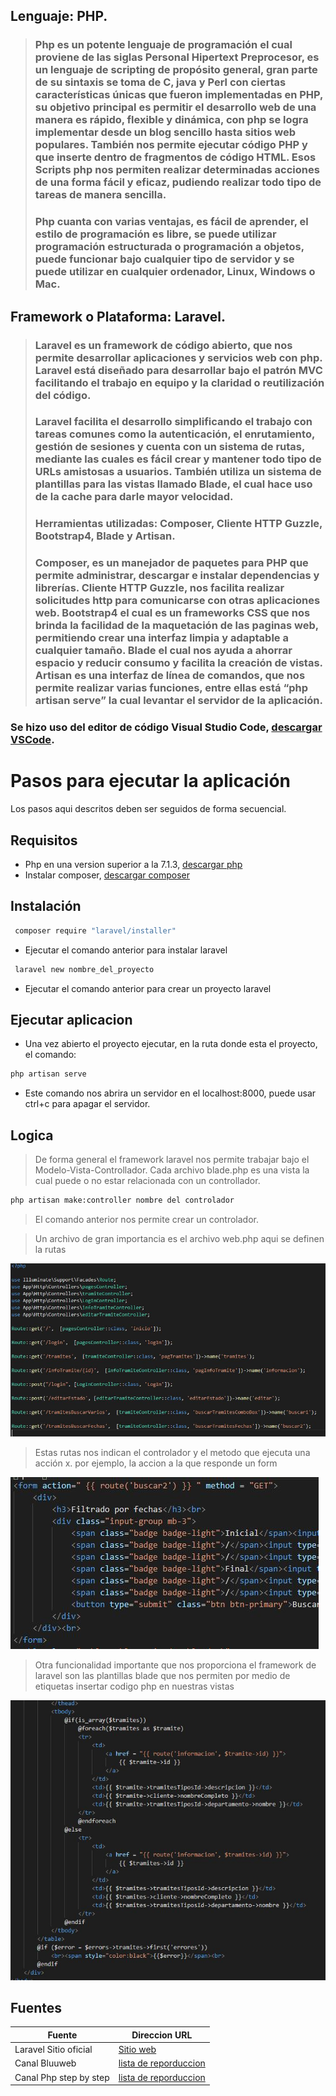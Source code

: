 ## Lenguaje: PHP.
>### Php es un potente lenguaje de programación el cual proviene de las siglas Personal Hipertext Preprocesor, es un lenguaje de scripting de propósito general, gran parte de su sintaxis se toma de C, java y Perl con ciertas características únicas que fueron implementadas en PHP, su objetivo principal es permitir el desarrollo web de una manera es rápido, flexible y dinámica, con php se logra implementar desde un blog sencillo hasta sitios web populares. También nos permite ejecutar código PHP y que inserte dentro de fragmentos de código HTML. Esos Scripts php nos permiten realizar determinadas acciones de una forma fácil y eficaz, pudiendo realizar todo tipo de tareas de manera sencilla. 
>### Php cuanta con varias ventajas, es fácil de aprender, el estilo de programación es libre, se puede utilizar programación estructurada o programación a objetos, puede funcionar bajo cualquier tipo de servidor y se puede utilizar en cualquier ordenador, Linux, Windows o Mac.
## Framework o Plataforma: Laravel.
>### Laravel es un framework de código abierto, que nos permite desarrollar aplicaciones y servicios web con php. Laravel está diseñado para desarrollar bajo el patrón MVC facilitando el trabajo en equipo y la claridad o reutilización del código.
>### Laravel facilita el desarrollo simplificando el trabajo con tareas comunes como la autenticación, el enrutamiento, gestión de sesiones y cuenta con un sistema de rutas, mediante las cuales es fácil crear y mantener todo tipo de URLs amistosas a usuarios. También utiliza un sistema de plantillas para las vistas llamado Blade, el cual hace uso de la cache para darle mayor velocidad. 
>### Herramientas utilizadas: Composer, Cliente HTTP Guzzle, Bootstrap4, Blade y Artisan.
>### Composer, es un manejador de paquetes para PHP que permite administrar, descargar e instalar dependencias y librerías. Cliente HTTP Guzzle, nos facilita realizar solicitudes http para comunicarse con otras aplicaciones web.  Bootstrap4 el cual es un frameworks CSS que nos brinda la facilidad de la maquetación de las paginas web, permitiendo crear una interfaz limpia y adaptable a cualquier tamaño. Blade el cual nos ayuda a ahorrar espacio y reducir consumo y facilita la creación de vistas. Artisan es una interfaz de línea de comandos, que nos permite realizar varias funciones, entre ellas está “php artisan serve” la cual levantar el servidor de la aplicación.

### Se hizo uso del editor de código Visual Studio Code, [descargar VSCode][VSCode].


# Pasos para ejecutar la aplicación

Los pasos aqui descritos deben ser seguidos de forma secuencial.

## Requisitos
 - Php en una version superior a la 7.1.3, [descargar php][php]
 - Instalar composer, [descargar composer][composer]

## Instalación

```sh
 composer require "laravel/installer"
```
* Ejecutar el comando anterior para instalar laravel

```sh
 laravel new nombre_del_proyecto
```
* Ejecutar el comando anterior para crear un proyecto laravel

## Ejecutar aplicacion
 - Una vez abierto el proyecto ejecutar, en la ruta donde esta el proyecto, el comando: 
 ```sh
 php artisan serve
``` 
- Este comando nos abrira un servidor en el localhost:8000, puede usar ctrl+c para apagar el servidor.

## Logica

> De forma general el framework laravel nos permite trabajar bajo el Modelo-Vista-Controllador. Cada archivo blade.php es una vista la cual puede o no estar relacionada con un controllador.
 ```sh
 php artisan make:controller nombre del controlador
``` 
> El comando anterior nos permite crear un controlador.

> Un archivo de gran importancia es el archivo web.php aqui se definen la rutas

![Imagen del archivo web.php"](imagenes/archivo_web.JPG)

> Estas rutas nos indican el controlador y el metodo que ejecuta una acción x.
por ejemplo, la accion a la que responde un form

![Imagen de la accion de un formulario](imagenes/form.JPG)

> Otra funcionalidad importante que nos proporciona el framework de laravel son las plantillas blade que nos permiten por medio de etiquetas insertar codigo php en nuestras vistas

![Imagen de la vista blade](imagenes/blade.JPG)

 
## Fuentes

| Fuente                 | Direccion URL                   |
| -                      | -                               |
| Laravel Sitio oficial  | [Sitio web][laravel]            |
| Canal Bluuweb          | [lista  de reporduccion][Tuto1] |
| Canal Php step by step | [lista de reporduccion][Tuto2]  |


[php]: https://www.apachefriends.org/es/index.html
[composer]: https://getcomposer.org/
[VSCode]: https://code.visualstudio.com/
[Tuto1]: https://www.youtube.com/playlist?list=PLPl81lqbj-4KHPEGngoy5PSjjxcwnpCdb
[Tuto2]: https://www.youtube.com/playlist?list=PL8p2I9GklV46twRyl207h5LcsdjB9S9B0
[laravel]: https://laravel.com/docs/8.x
